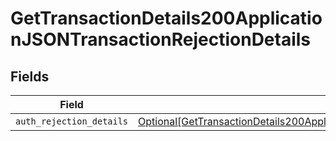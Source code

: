# GetTransactionDetails200ApplicationJSONTransactionRejectionDetails


## Fields

| Field                                                                                                                                                                                                                 | Type                                                                                                                                                                                                                  | Required                                                                                                                                                                                                              | Description                                                                                                                                                                                                           |
| --------------------------------------------------------------------------------------------------------------------------------------------------------------------------------------------------------------------- | --------------------------------------------------------------------------------------------------------------------------------------------------------------------------------------------------------------------- | --------------------------------------------------------------------------------------------------------------------------------------------------------------------------------------------------------------------- | --------------------------------------------------------------------------------------------------------------------------------------------------------------------------------------------------------------------- |
| `auth_rejection_details`                                                                                                                                                                                              | [Optional[GetTransactionDetails200ApplicationJSONTransactionRejectionDetailsAuthRejectionDetails]](../../models/operations/gettransactiondetails200applicationjsontransactionrejectiondetailsauthrejectiondetails.md) | :heavy_minus_sign:                                                                                                                                                                                                    | N/A                                                                                                                                                                                                                   |